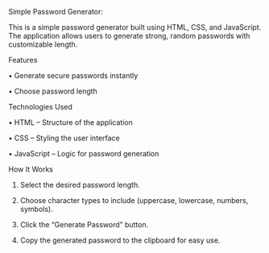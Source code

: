 Simple Password Generator:

This is a simple password generator built using HTML, CSS, and JavaScript. The application allows users to generate strong, random passwords with customizable length.

Features

• Generate secure passwords instantly

• Choose password length

Technologies Used

• HTML – Structure of the application

• CSS – Styling the user interface

• JavaScript – Logic for password generation

How It Works

1. Select the desired password length.

2. Choose character types to include (uppercase, lowercase, numbers, symbols).

3. Click the “Generate Password” button.

4. Copy the generated password to the clipboard for easy use.
